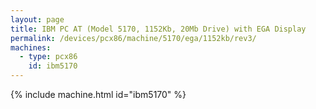 ```yaml
---
layout: page
title: IBM PC AT (Model 5170, 1152Kb, 20Mb Drive) with EGA Display
permalink: /devices/pcx86/machine/5170/ega/1152kb/rev3/
machines:
  - type: pcx86
    id: ibm5170
---
```


{% include machine.html id="ibm5170" %}
